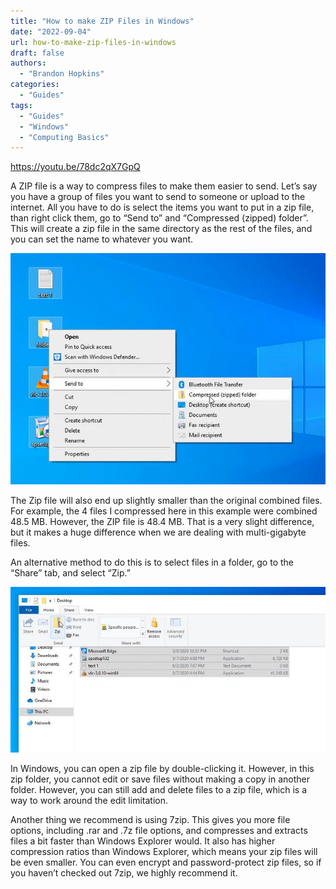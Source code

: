 ```yaml
---
title: "How to make ZIP Files in Windows"
date: "2022-09-04"
url: how-to-make-zip-files-in-windows
draft: false
authors:
  - "Brandon Hopkins"
categories:
  - "Guides"
tags:
  - "Guides"
  - "Windows"
  - "Computing Basics"
---
```


https://youtu.be/78dc2qX7GpQ

A ZIP file is a way to compress files to make them easier to send. Let’s say you have a group of files you want to send to someone or upload to the internet. All you have to do is select the items you want to put in a zip file, than right click them, go to “Send to” and “Compressed (zipped) folder”. This will create a zip file in the same directory as the rest of the files, and you can set the name to whatever you want.

![](images/send-to-zip-in-windows.jpg)

The Zip file will also end up slightly smaller than the original combined files. For example, the 4 files I compressed here in this example were combined 48.5 MB. However, the ZIP file is 48.4 MB. That is a very slight difference, but it makes a huge difference when we are dealing with multi-gigabyte files.

An alternative method to do this is to select files in a folder, go to the “Share” tab, and select “Zip.”

![](images/zip-file-2.jpg)

In Windows, you can open a zip file by double-clicking it. However, in this zip folder, you cannot edit or save files without making a copy in another folder. However, you can still add and delete files to a zip file, which is a way to work around the edit limitation.

Another thing we recommend is using 7zip. This gives you more file options, including .rar and .7z file options, and compresses and extracts files a bit faster than Windows Explorer would. It also has higher compression ratios than Windows Explorer, which means your zip files will be even smaller. You can even encrypt and password-protect zip files, so if you haven’t checked out 7zip, we highly recommend it.
